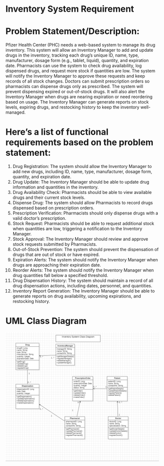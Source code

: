 # Inventory System Requirement

# Problem Statement/Description:

Pfizer Health Center (PHC) needs a web-based system to manage its drug inventory. This system will allow an Inventory Manager to add and update drugs in the inventory, tracking each drug’s unique ID, name, type, manufacturer, dosage form (e.g., tablet, liquid), quantity, and expiration date.
Pharmacists can use the system to check drug availability, log dispensed drugs, and request more stock if quantities are low. The system will notify the Inventory Manager to approve these requests and keep records of all stock changes.
Doctors can submit prescription orders so pharmacists can dispense drugs only as prescribed. The system will prevent dispensing expired or out-of-stock drugs. It will also alert the Inventory Manager when drugs are nearing expiration or need reordering based on usage.
The Inventory Manager can generate reports on stock levels, expiring drugs, and restocking history to keep the inventory well-managed.

# Here’s a list of functional requirements based on the problem statement:

1. Drug Registration: The system should allow the Inventory Manager to add new drugs, including ID, name, type, manufacturer, dosage form, quantity, and expiration date.
2. Drug Update: The Inventory Manager should be able to update drug information and quantities in the inventory.
3. Drug Availability Check: Pharmacists should be able to view available drugs and their current stock levels.
4. Dispense Drug: The system should allow Pharmacists to record drugs dispensed based on prescription orders.
5. Prescription Verification: Pharmacists should only dispense drugs with a valid doctor’s prescription.
6. Stock Request: Pharmacists should be able to request additional stock when quantities are low, triggering a notification to the Inventory Manager.
7. Stock Approval: The Inventory Manager should review and approve stock requests submitted by Pharmacists.
8. Out-of-Stock Prevention: The system should prevent the dispensation of drugs that are out of stock or have expired.
9. Expiration Alerts: The system should notify the Inventory Manager when drugs are approaching their expiration date.
10. Reorder Alerts: The system should notify the Inventory Manager when drug quantities fall below a specified threshold.
11. Drug Dispensation History: The system should maintain a record of all drug dispensation actions, including dates, personnel, and quantities.
12. Inventory Report Generation: The Inventory Manager should be able to generate reports on drug availability, upcoming expirations, and restocking history.

# UML Class Diagram
![alt text](image.png)